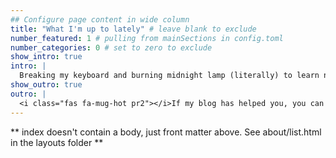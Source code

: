```yaml
---
## Configure page content in wide column
title: "What I'm up to lately" # leave blank to exclude
number_featured: 1 # pulling from mainSections in config.toml
number_categories: 0 # set to zero to exclude
show_intro: true
intro: |
  Breaking my keyboard and burning midnight lamp (literally) to learn new things in Analytics. With occasional fun!!!
show_outro: true
outro: |
  <i class="fas fa-mug-hot pr2"></i>If my blog has helped you, you can [buy me a coffee](https://ko-fi.com/sumitsatsangi)!
---
```


** index doesn't contain a body, just front matter above.
See about/list.html in the layouts folder **
